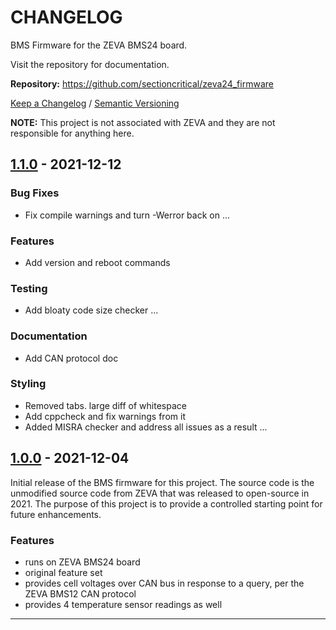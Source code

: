 CHANGELOG
=========

BMS Firmware for the ZEVA BMS24 board.

Visit the repository for documentation.

**Repository:** https://github.com/sectioncritical/zeva24_firmware

[Keep a Changelog](https://keepachangelog.com/en/1.0.0/) /
[Semantic Versioning](https://semver.org/spec/v2.0.0.html)

**NOTE:** This project is not associated with ZEVA and they are not responsible
for anything here.

## [1.1.0] - 2021-12-12

### Bug Fixes

- Fix compile warnings and turn -Werror back on ...

### Features

- Add version and reboot commands

### Testing

- Add bloaty code size checker ...

### Documentation

- Add CAN protocol doc

### Styling

- Removed tabs. large diff of whitespace
- Add cppcheck and fix warnings from it
- Added MISRA checker and address all issues as a result ...


## [1.0.0] - 2021-12-04

Initial release of the BMS firmware for this project. The source code is the
unmodified source code from ZEVA that was released to open-source in 2021.
The purpose of this project is to provide a controlled starting point for
future enhancements.

### Features

- runs on ZEVA BMS24 board
- original feature set
- provides cell voltages over CAN bus in response to a query, per the ZEVA
  BMS12 CAN protocol
- provides 4 temperature sensor readings as well

* * * * *

[1.0.0]: https://github.com/sectioncritical/zeva24_firmware/releases/tag/v1.0.0
[1.1.0]: https://github.com/sectioncritical/zeva24_firmware/releases/tag/v1.1.0
